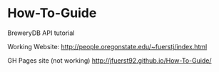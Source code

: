 # How-To-Guide
BreweryDB API tutorial

Working Website:
http://people.oregonstate.edu/~fuerstj/index.html

GH Pages site (not working)
http://jfuerst92.github.io/How-To-Guide/
